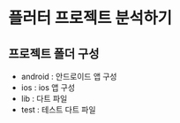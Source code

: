# 플러터 프로젝트 분석하기

## 프로젝트 폴더 구성

- android : 안드로이드 앱 구성
- ios : ios 앱 구성
- lib : 다트 파일
- test : 테스트 다트 파일

